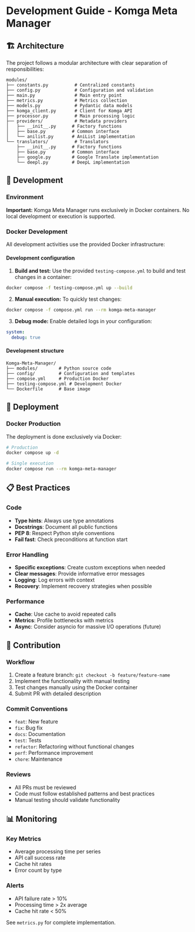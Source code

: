 # Development Guide - Komga Meta Manager

## 🏗️ Architecture

The project follows a modular architecture with clear separation of responsibilities:

```
modules/
├── constants.py          # Centralized constants
├── config.py             # Configuration and validation
├── main.py               # Main entry point
├── metrics.py            # Metrics collection
├── models.py             # Pydantic data models
├── komga_client.py       # Client for Komga API
├── processor.py          # Main processing logic
├── providers/            # Metadata providers
│   ├── __init__.py      # Factory functions
│   ├── base.py          # Common interface
│   └── anilist.py       # AniList implementation
└── translators/          # Translators
    ├── __init__.py      # Factory functions
    ├── base.py          # Common interface
    ├── google.py        # Google Translate implementation
    └── deepl.py         # DeepL implementation
```


## 🔧 Development

### Environment

**Important:** Komga Meta Manager runs exclusively in Docker containers. No local development or execution is supported.

### Docker Development

All development activities use the provided Docker infrastructure:

#### Development configuration

1. **Build and test:** Use the provided `testing-compose.yml` to build and test changes in a container:
```bash
docker compose -f testing-compose.yml up --build
```

2. **Manual execution:** To quickly test changes:
```bash
docker compose -f compose.yml run --rm komga-meta-manager
```

3. **Debug mode:** Enable detailed logs in your configuration:
```yaml
system:
  debug: true
```

#### Development structure

```
Komga-Meta-Manager/
├── modules/        # Python source code
├── config/         # Configuration and templates
├── compose.yml     # Production Docker
├── testing-compose.yml # Development Docker
└── Dockerfile      # Base image
```

## 🚀 Deployment

### Docker Production

The deployment is done exclusively via Docker:

```bash
# Production
docker compose up -d

# Single execution
docker compose run --rm komga-meta-manager
```

## 📋 Best Practices

### Code

- **Type hints**: Always use type annotations
- **Docstrings**: Document all public functions
- **PEP 8**: Respect Python style conventions
- **Fail fast**: Check preconditions at function start

### Error Handling

- **Specific exceptions**: Create custom exceptions when needed
- **Clear messages**: Provide informative error messages
- **Logging**: Log errors with context
- **Recovery**: Implement recovery strategies when possible

### Performance

- **Cache**: Use cache to avoid repeated calls
- **Metrics**: Profile bottlenecks with metrics
- **Async**: Consider asyncio for massive I/O operations (future)

## 🤝 Contribution

### Workflow

1. Create a feature branch: `git checkout -b feature/feature-name`
2. Implement the functionality with manual testing
3. Test changes manually using the Docker container
4. Submit PR with detailed description

### Commit Conventions

- `feat`: New feature
- `fix`: Bug fix
- `docs`: Documentation
- `test`: Tests
- `refactor`: Refactoring without functional changes
- `perf`: Performance improvement
- `chore`: Maintenance

### Reviews

- All PRs must be reviewed
- Code must follow established patterns and best practices
- Manual testing should validate functionality

## 📊 Monitoring

### Key Metrics

- Average processing time per series
- API call success rate
- Cache hit rates
- Error count by type

### Alerts

- API failure rate > 10%
- Processing time > 2x average
- Cache hit rate < 50%

See `metrics.py` for complete implementation.

